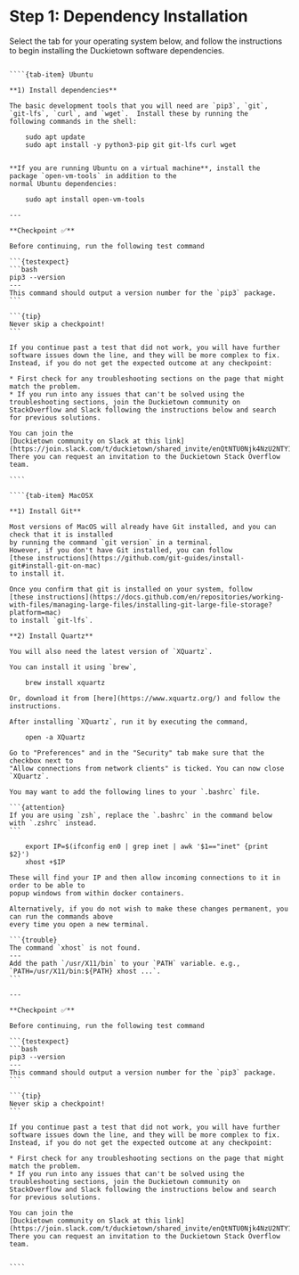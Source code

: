 # Step 1: Dependency Installation

Select the tab for your operating system below, and follow the instructions to begin installing the Duckietown software dependencies.

`````{tab-set}

````{tab-item} Ubuntu

**1) Install dependencies**

The basic development tools that you will need are `pip3`, `git`, `git-lfs`, `curl`, and `wget`.  Install these by running the 
following commands in the shell:

    sudo apt update
    sudo apt install -y python3-pip git git-lfs curl wget


**If you are running Ubuntu on a virtual machine**, install the package `open-vm-tools` in addition to the 
normal Ubuntu dependencies:

    sudo apt install open-vm-tools

---

**Checkpoint ✅**

Before continuing, run the following test command

```{testexpect}
```bash 
pip3 --version
---
This command should output a version number for the `pip3` package.
```

```{tip}
Never skip a checkpoint!
```

If you continue past a test that did not work, you will have further software issues down the line, and they will be more complex to fix. Instead, if you do not get the expected outcome at any checkpoint:

* First check for any troubleshooting sections on the page that might match the problem.
* If you run into any issues that can't be solved using the troubleshooting sections, join the Duckietown community on StackOverflow and Slack following the instructions below and search for previous solutions.

You can join the 
[Duckietown community on Slack at this link](https://join.slack.com/t/duckietown/shared_invite/enQtNTU0Njk4NzU2NTY1LWM2YzdlNmJmOTg4MzAyODc2YTI3YTc5MzE2MThkZGUwYTFkZWQ4M2ZlZGU1YTZhYjg5YTgzNDkyMzI2ZjNhZWE). 
There you can request an invitation to the Duckietown Stack Overflow team.

````

````{tab-item} MacOSX

**1) Install Git**

Most versions of MacOS will already have Git installed, and you can check that it is installed
by running the command `git version` in a terminal. 
However, if you don't have Git installed, you can follow 
[these instructions](https://github.com/git-guides/install-git#install-git-on-mac) 
to install it.

Once you confirm that git is installed on your system, follow 
[these instructions](https://docs.github.com/en/repositories/working-with-files/managing-large-files/installing-git-large-file-storage?platform=mac)
to install `git-lfs`.

**2) Install Quartz**

You will also need the latest version of `XQuartz`.

You can install it using `brew`,

    brew install xquartz

Or, download it from [here](https://www.xquartz.org/) and follow the instructions.

After installing `XQuartz`, run it by executing the command,

    open -a XQuartz

Go to "Preferences" and in the "Security" tab make sure that the checkbox next to 
"Allow connections from network clients" is ticked. You can now close `XQuartz`.

You may want to add the following lines to your `.bashrc` file.

```{attention}
If you are using `zsh`, replace the `.bashrc` in the command below with `.zshrc` instead.
```

    export IP=$(ifconfig en0 | grep inet | awk '$1=="inet" {print $2}')
    xhost +$IP

These will find your IP and then allow incoming connections to it in order to be able to 
popup windows from within docker containers.

Alternatively, if you do not wish to make these changes permanent, you can run the commands above 
every time you open a new terminal.

```{trouble}
The command `xhost` is not found.
---
Add the path `/usr/X11/bin` to your `PATH` variable. e.g., `PATH=/usr/X11/bin:${PATH} xhost ...`.
```

---

**Checkpoint ✅**

Before continuing, run the following test command

```{testexpect}
```bash 
pip3 --version
---
This command should output a version number for the `pip3` package.
```

```{tip}
Never skip a checkpoint!  
```

If you continue past a test that did not work, you will have further software issues down the line, and they will be more complex to fix. Instead, if you do not get the expected outcome at any checkpoint:

* First check for any troubleshooting sections on the page that might match the problem.
* If you run into any issues that can't be solved using the troubleshooting sections, join the Duckietown community on StackOverflow and Slack following the instructions below and search for previous solutions.

You can join the 
[Duckietown community on Slack at this link](https://join.slack.com/t/duckietown/shared_invite/enQtNTU0Njk4NzU2NTY1LWM2YzdlNmJmOTg4MzAyODc2YTI3YTc5MzE2MThkZGUwYTFkZWQ4M2ZlZGU1YTZhYjg5YTgzNDkyMzI2ZjNhZWE). 
There you can request an invitation to the Duckietown Stack Overflow team.


````

`````